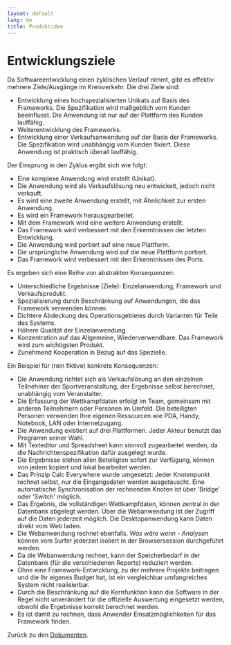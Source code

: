 ```yaml
---
layout: default
lang: de
title: Produktidee
---
```


# Entwicklungsziele

Da Softwareentwicklung einen zyklischen Verlauf nimmt, gibt es effektiv 
mehrere Ziele/Ausgänge im Kreisverkehr. Die drei Ziele sind:

- Entwicklung eines hochspezialisierten Unikats auf Basis des Frameworks. Die 
Spezifikation wird maßgeblich vom Kunden beeinflusst. Die Anwendung ist nur auf 
der Plattform des Kunden lauffähig.
- Weiterentwicklung des Frameworks.
- Entwicklung einer Verkaufsanwendung auf der Basis der Frameworks. 
  Die Spezifikation wird unabhängig vom Kunden fixiert.
  Diese Anwendung ist praktisch überall lauffähig.

Der Einsprung in den Zyklus ergibt sich wie folgt:
- Eine komplexe Anwendung wird erstellt (Unikat).
- Die Anwendung wird als Verkaufslösung neu entwickelt, jedoch nicht verkauft.
- Es wird eine zweite Anwendung erstellt, mit Ähnlichkeit zur ersten Anwendung.
- Es wird ein Framework herausgearbeitet.
- Mit dem Framework wird eine weitere Anwendung erstellt.
- Das Framework wird verbessert mit den Erkenntnissen der letzten Entwicklung.
- Die Anwendung wird portiert auf eine neue Plattform.
- Die ursprüngliche Anwendung wird auf die neue Plattform portiert.
- Das Framework wird verbessert mit den Erkenntnissen des Ports.

Es ergeben sich eine Reihe von abstrakten Konsequenzen:
- Unterschiedliche Ergebnisse (Ziele): Einzelanwendung, Framework und Verkaufsprodukt.
- Spezialisierung durch Beschränkung auf Anwendungen, die das Framework verwenden können.
- Dichtere Abdeckung des Operationsgebietes durch Varianten für Teile des Systems.
- Höhere Qualität der Einzelanwendung.
- Konzentration auf das Allgemeine, Wiederverwendbare. Das Framework wird zum wichtigsten Produkt.
- Zunehmend Kooperation in Bezug auf das Spezielle.

Ein Beispiel für (rein fiktive) konkrete Konsequenzen:
- Die Anwendung richtet sich als Verkaufslösung an den einzelnen Teilnehmer 
der Sportveranstaltung, der Ergebnisse selbst berechnet, unabhängig vom Veranstalter.
- Die Erfassung der Wettkampfdaten erfolgt im Team, gemeinsam mit anderen 
Teilnehmern oder Personen im Umfeld. Die beteiligten Personen verwenden Ihre 
eigenen Ressourcen wie PDA, Handy, Notebook, LAN oder Internetzugang.
- Die Anwendung existiert auf drei Plattformen. Jeder Akteur benutzt das Programm seiner Wahl.
- Mit Texteditor und Spreadsheet kann sinnvoll zugearbeitet werden, da die Nachrichtenspezifikation dafür ausgelegt wurde.
- Die Ergebnisse stehen allen Beteiligten sofort zur Verfügung, können von jedem kopiert und lokal bearbeitet werden.
- Das Prinzip Calc Everywhere wurde umgesetzt: Jeder Knotenpunkt rechnet selbst, 
  nur die Eingangsdaten werden ausgetauscht. Eine automatische 
  Synchronisation der rechnenden Knoten ist über 'Bridge' oder 'Switch' möglich.
- Das Ergebnis, die vollständigen Wettkampfdaten, können zentral in der 
  Datenbank abgelegt werden. Über die Webanwendung ist der Zugriff auf die Daten 
  jederzeit möglich. Die Desktopanwendung kann Daten direkt vom Web laden.
- Die Webanwendung rechnet ebenfalls. *Was wäre wenn - Analysen* können vom 
  Surfer jederzeit isoliert in der Browsersession durchgeführt werden.
- Da die Webanwendung rechnet, kann der Speicherbedarf in der Datenbank 
  (für die verschiedenen Reports) reduziert werden.
- Ohne eine Framework-Entwicklung, zu der mehrere Projekte beitragen und die Ihr eigenes Budget hat,
  ist ein vergleichbar umfangreiches System nicht realisierbar.
- Durch die Beschränkung auf die Kernfunktion kann die Software in der Regel 
  nicht unverändert für die offizielle Auswertung eingesetzt werden, obwohl die Ergebnisse korrekt berechnet werden.
- Es ist damit zu rechnen, dass Anwender Einsatzmöglichkeiten für das Framework finden.

Zurück zu den [Dokumenten](doc-index.html).